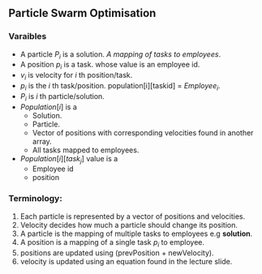 ## Particle Swarm Optimisation

### Varaibles

- A particle $P_i$ is a solution. _A mapping of tasks to employees_.
- A position $p_i$ is a task. whose value is an employee id.
- $v_i$ is velocity for $i$ th position/task.
- $p_i$ is the $i$ th task/position. population[i][taskid] = $Employee_i$.
- $P_i$ is $i$ th particle/solution.
- $Population[i]$ is a
  - Solution.
  - Particle.
  - Vector of positions with corresponding velocities found in another array.
  - All tasks mapped to employees.
- $Population[i][task_{j}]$ value is a
  - Employee id
  - position

### Terminology:

1. Each particle is represented by a vector of positions and velocities.
2. Velocity decides how much a particle should change its position.
3. A particle is the mapping of multiple tasks to employees e.g **solution**.
4. A position is a mapping of a single task $p_i$ to employee.
5. positions are updated using (prevPosition + newVelocity).
6. velocity is updated using an equation found in the lecture slide.
